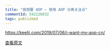 ```yaml
---
title: "我想要 AOP — 使用 AOP 分离关注点"
commentId: 542226032
tags: published
---
```


https://keelii.com/2019/07/06/i-want-my-aop-cn/
    
[查看原文](https://keelii.com/2019/07/06/i-want-my-aop-cn/)
    